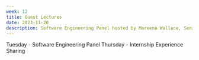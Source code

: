 ```yaml
---
week: 12
title: Guest Lectures
date: 2023-11-20
description: Software Engineering Panel hosted by Mareena Wallace, Senior Manager, Software Development at Verto Health; Sharing internship experience at Cloudflare, Uber, and Intel by our very own TAs, Simon and Ryan.
---
```


Tuesday - Software Engineering Panel
Thursday - Internship Experience Sharing
